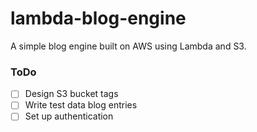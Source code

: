 # lambda-blog-engine

A simple blog engine built on AWS using Lambda and S3.

### ToDo

- [ ] Design S3 bucket tags
- [ ] Write test data blog entries
- [ ] Set up authentication
